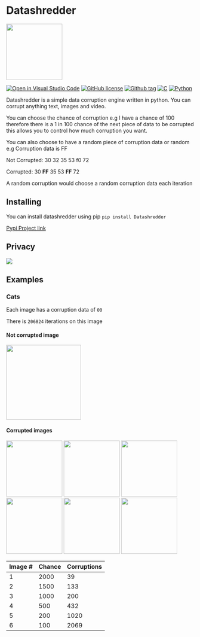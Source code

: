 <h1>Datashredder</h1>
<img src="https://github.com/lewisevans2007/Datashredder/blob/main/Logos/logo_dark.png?raw=true" width="150"></img>

[![Open in Visual Studio Code](https://open.vscode.dev/badges/open-in-vscode.svg)](https://open.vscode.dev/lewisevans2007/Datashredder)
[![GitHub license](https://badgen.net/github/license/lewisevans2007/Datashredder)](https://github.com/lewisevans2007/Datashredder/blob/master/LICENCE)
[![Github tag](https://badgen.net/github/tag/lewisevans2007/Datashredder)](https://github.com/lewisevans2007/Datashredder/tags/)
[![C](https://img.shields.io/badge/--1177AA?logo=c&logoColor=FFFFFF)]()
[![Python](https://img.shields.io/badge/--1177AA?logo=python&logoColor=FFFFFF)]()



Datashredder is a simple data corruption engine written in python. You can corrupt anything text, images and video.


You can choose the chance of corruption e.g I have a chance of 100 therefore there is a 1 in 100 chance of the next piece of data to be corrupted this allows you to control how much corruption you want.

You can also choose to have a random piece of corruption data or random
e.g
Corruption data is FF

Not Corrupted: 30 32 35 53 f0 72

Corrupted: 30 **FF** 35 53 **FF** 72

A random corruption would choose a random corruption data each iteration
## Installing
You can install datashredder using pip
`pip install Datashredder`

[Pypi Project link](https://pypi.org/project/Datashredder/)

## Privacy
![](https://raw.githubusercontent.com/lewisevans2007/Datashredder/main/Documentation/Privacy.png)
## Examples
### Cats
Each image has a corruption data of `00`

There is `206824` iterations on this image
#### Not corrupted image
<img src="https://raw.githubusercontent.com/lewisevans2007/Datashredder/main/Documentation/Test%20images/cat.jpg" width="200"></img>
#### Corrupted images
<img src="https://raw.githubusercontent.com/lewisevans2007/Datashredder/main/Documentation/Corrupted%20images/Cat_39_corruptions.jpg" width="150"></img>
<img src="https://raw.githubusercontent.com/lewisevans2007/Datashredder/main/Documentation/Corrupted%20images/Cat_133_corruptions.jpg" width="150"></img>
<img src="https://raw.githubusercontent.com/lewisevans2007/Datashredder/main/Documentation/Corrupted%20images/Cat_200_corruptions.jpg" width="150"></img>
<img src="https://raw.githubusercontent.com/lewisevans2007/Datashredder/main/Documentation/Corrupted%20images/Cat_432_corruptions.jpg" width="150"></img>
<img src="https://raw.githubusercontent.com/lewisevans2007/Datashredder/main/Documentation/Corrupted%20images/Cat_1020_corruptions.jpg" width="150"></img>
<img src="https://raw.githubusercontent.com/lewisevans2007/Datashredder/main/Documentation/Corrupted%20images/Cat_2069_corruptions.jpg" width="150"></img>

| Image # | Chance | Corruptions |
|---------|--------|-------------|
| 1       | 2000   | 39          |
| 2       | 1500   | 133         |
| 3       | 1000   | 200         |
| 4       | 500    | 432         |
| 5       | 200    | 1020        |
| 6       | 100    | 2069        |
